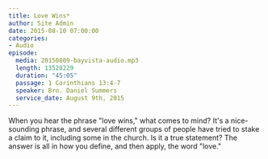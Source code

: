 ```yaml
---
title: Love Wins*
author: Site Admin
date: 2015-08-10 07:00:00
categories:
- Audio
episode:
  media: 20150809-bayvista-audio.mp3
  length: 13528229
  duration: "45:05"
  passage: 1 Corinthians 13:4-7
  speaker: Bro. Daniel Summers
  service_date: August 9th, 2015
---
```

When you hear the phrase "love wins," what comes to mind? It's a nice-sounding phrase, and several different groups of people have tried to stake a claim to it, including some in the church. Is it a true statement? The answer is all in how you define, and then apply, the word "love."